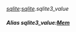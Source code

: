_[sqlite](../../modules/sqlite/sqlite-module.md):[sqlite](../../modules/sqlite/sqlite-module.md).sqlite3\_value_
##### Alias sqlite3\_value:[Mem](../../modules/sqlite/sqlite-mem.md)
